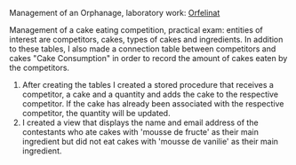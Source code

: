 Management of an Orphanage, laboratory work: [Orfelinat](https://github.com/cristianamihu/UBB_Computer-Science/tree/main/Baze%20de%20date/Orfelinat)

Management of a cake eating competition, practical exam: entities of interest are competitors, cakes, types of cakes and ingredients. In addition to these tables, I also made a connection table between competitors and cakes "Cake Consumption" in order to record the amount of cakes eaten by the competitors.
  1. After creating the tables I created a stored procedure that receives a competitor, a cake and a quantity and adds the cake to the respective competitor. If the cake has already been associated with the respective competitor, the quantity will be updated.
  2. I created a view that displays the name and email address of the contestants who ate cakes with 'mousse de fructe' as their main ingredient but did not eat cakes with 'mousse de vanilie' as their main ingredient.

